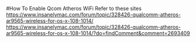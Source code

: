 #How To Enable Qcom Atheros WiFi
Refer to these sites
https://www.insanelymac.com/forum/topic/328426-qualcomm-atheros-ar9565-wireless-for-os-x-108-1014/
https://www.insanelymac.com/forum/topic/328426-qualcomm-atheros-ar9565-wireless-for-os-x-108-1014/?do=findComment&comment=2693409
